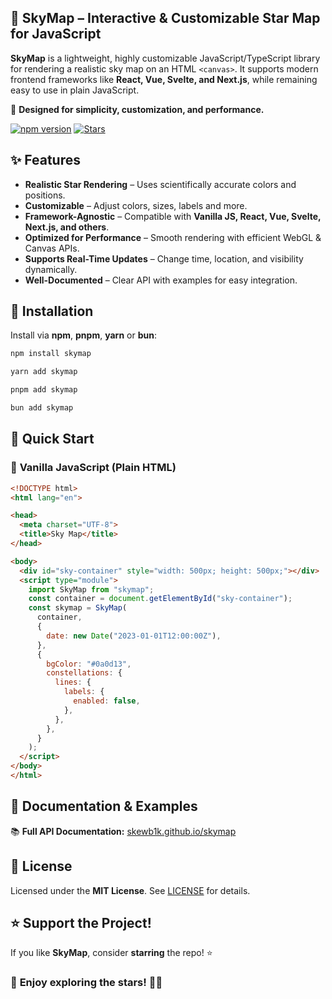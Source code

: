## 🌌 SkyMap – Interactive & Customizable Star Map for JavaScript

**SkyMap** is a lightweight, highly customizable JavaScript/TypeScript library for rendering a realistic sky map on an HTML `<canvas>`. It supports modern frontend frameworks like **React, Vue, Svelte, and Next.js**, while remaining easy to use in plain JavaScript.

🚀 **Designed for simplicity, customization, and performance.**

[![npm version](https://img.shields.io/npm/v/skymap)](https://www.npmjs.com/package/skymap)
[![Stars](https://img.shields.io/github/stars/skewb1k/skymap?style=social)](https://github.com/skewb1k/skymap)

## ✨ Features

-  **Realistic Star Rendering** – Uses scientifically accurate colors and positions.
-  **Customizable** – Adjust colors, sizes, labels and more.
-  **Framework-Agnostic** – Compatible with **Vanilla JS, React, Vue, Svelte, Next.js, and others**.
-  **Optimized for Performance** – Smooth rendering with efficient WebGL & Canvas APIs.
-  **Supports Real-Time Updates** – Change time, location, and visibility dynamically.
-  **Well-Documented** – Clear API with examples for easy integration.


## 🚀 Installation

Install via **npm**, **pnpm**, **yarn** or **bun**:
```sh
npm install skymap

yarn add skymap

pnpm add skymap

bun add skymap
```

## 📌 Quick Start

### 🔹 **Vanilla JavaScript (Plain HTML)**
```html
<!DOCTYPE html>
<html lang="en">

<head>
  <meta charset="UTF-8">
  <title>Sky Map</title>
</head>

<body>
  <div id="sky-container" style="width: 500px; height: 500px;"></div>
  <script type="module">
    import SkyMap from "skymap";
    const container = document.getElementById("sky-container");
    const skymap = SkyMap(
      container,
      {
        date: new Date("2023-01-01T12:00:00Z"),
      },
      {
        bgColor: "#0a0d13",
        constellations: {
          lines: {
            labels: {
              enabled: false,
            },
          },
        },
      }
    );
  </script>
</body>
</html>
```

<!--
### 🔹 **React (With Hooks)**
```tsx
import { useEffect, useRef } from "react";
import { SkyMap } from "skymap";

const SkyMapComponent = () => {
  const containerRef = useRef<HTMLDivElement>(null);
  const skyRef = useRef<SkyMap | null>(null);

  useEffect(() => {
    if (containerRef.current) {
      skyRef.current = new SkyMap(containerRef.current, {
        latitude: 52.52,
        longitude: 13.405,
      });
    }
    return () => skyRef.current?.destroy();
  }, []);

  return <div ref={containerRef} style={{ width: "500px", height: "500px" }} />;
};

export default SkyMapComponent;
```


### 🔹 **Vue 3 (Composition API)**
```vue
<template>
  <div ref="skyContainer" style="width: 500px; height: 500px;"></div>
</template>

<script setup>
import { onMounted, ref } from "vue";
import { SkyMap } from "skymap";

const skyContainer = ref(null);
let skyMapInstance;

onMounted(() => {
  skyMapInstance = new SkyMap(skyContainer.value, {
    latitude: 52.52,
    longitude: 13.405,
  });
});
</script>
``` -->
<!--
---

## ⚙️ **Configuration Options**
You can customize the sky map with various options:

```ts
new SkyMap(container, {
  latitude: 52.52,           // Observer's latitude
  longitude: 13.405,         // Observer's longitude
  datetime: new Date(),      // Time for the sky projection
  showConstellations: true,  // Show constellation lines
  starBrightness: 1.0,       // Adjust star brightness
  projection: "stereographic" // Projection type: "stereographic", "mercator", etc.
});
```

---

## 🛠️ **API Methods**
```ts
sky.setDate(new Date("2025-06-15T22:00:00Z")); // Change date/time
sky.setLocation(34.05, -118.25); // Update observer’s location
sky.toggleConstellations(); // Show/hide constellation lines
sky.destroy(); // Clean up the instance
```
-->

## 📖 **Documentation & Examples**
📚 **Full API Documentation:** [skewb1k.github.io/skymap](https://skewb1k.github.io/skymap)

<!--
🛠 **Live Demos:** [CodeSandbox](https://codesandbox.io/) (TODO)

## 👥 **Contributing**
Contributions are welcome! Please follow these steps:
1. **Fork the repo** and clone it.
2. Run `npm install` to set up dependencies.
3. Make changes in the `src/` directory.
4. Submit a **pull request (PR)** with a clear description.

See [CONTRIBUTING.md](CONTRIBUTING.md) for details.

---
-->

## 📜 **License**
Licensed under the **MIT License**. See [LICENSE](LICENSE) for details.

## ⭐ **Support the Project!**
If you like **SkyMap**, consider **starring** the repo! ⭐

### 🔭 **Enjoy exploring the stars!** 🚀✨
